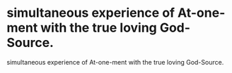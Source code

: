 # simultaneous experience of At-one-ment with the true loving God-Source.

simultaneous experience of At-one-ment with the true loving God-Source.